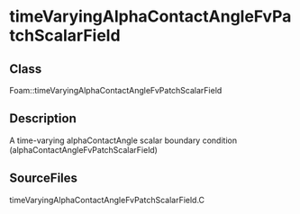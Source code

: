 # timeVaryingAlphaContactAngleFvPatchScalarField 
## Class
Foam::timeVaryingAlphaContactAngleFvPatchScalarField

## Description
A time-varying alphaContactAngle scalar boundary condition
(alphaContactAngleFvPatchScalarField)

## SourceFiles
timeVaryingAlphaContactAngleFvPatchScalarField.C


